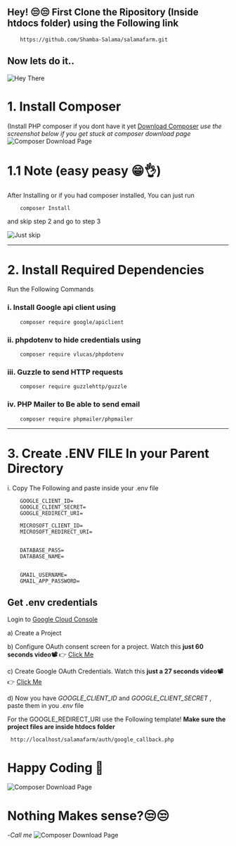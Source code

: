 ## Hey! 😒😒 First Clone the Ripository (**Inside htdocs folder**) using the Following link 

        
        https://github.com/Shamba-Salama/salamafarm.git
        
## Now lets do it..
![Hey There](https://media0.giphy.com/media/v1.Y2lkPTc5MGI3NjExajF0ZXV1eWQ2dzlqdXp0YncyOGoyMjZpbmRpYXh3eTNiaDh0bmdtayZlcD12MV9pbnRlcm5hbF9naWZfYnlfaWQmY3Q9Zw/toXKzaJP3WIgM/giphy.gif
 "Happy Coding.")


# 1. Install Composer

(Install PHP composer if you dont have it yet  [Download Composer](https://getcomposer.org/download)
*use the screenshot below if you get stuck at composer download page*
![Composer Download Page](Assets/Images/Readme/composerdownload.png "Download Composer.")


# 1.1 Note (easy peasy 😁👌)

After Installing or if you had composer installed, You can just run 

        
        composer Install
        

 and skip step 2 and go to step 3

![Just skip](https://media.giphy.com/media/3O3dsdSHBwQjC9gjnH/giphy.gif?cid=790b76116q29mopbijrskelsjv7nw1kihpvbsobdmt2h9li9&ep=v1_gifs_search&rid=giphy.gif&ct=g
 "Just Do the above instead.")



---


# 2. Install Required Dependencies

Run the Following Commands

### i. Install Google api client using
        
        composer require google/apiclient
        

### ii. phpdotenv to hide credentials using

        
        composer require vlucas/phpdotenv
        
### iii. Guzzle to send HTTP requests

        
        composer require guzzlehttp/guzzle
        

### iv. PHP Mailer to Be able to send email

        
        composer require phpmailer/phpmailer
        

---

# 3. Create .ENV FILE In your Parent Directory
 
   i. Copy The Following and paste inside your .env file

     
        GOOGLE_CLIENT_ID=
        GOOGLE_CLIENT_SECRET=
        GOOGLE_REDIRECT_URI=

        MICROSOFT_CLIENT_ID=
        MICROSOFT_REDIRECT_URI=


        DATABASE_PASS=
        DATABASE_NAME=


        GMAIL_USERNAME=
        GMAIL_APP_PASSWORD=
     

## Get .env credentials   
 
Login to [Google Cloud Console](https://www.cloud.google.com)

a) Create a Project

b) Configure OAuth consent screen for a project.
Watch this **just 60 seconds video📽️** 👉 [Click Me](https://youtu.be/TKnnrGU9MFw?si=J7qdC2Eexy9AST73)

c) Create Google OAuth Credentials.
Watch this **just a 27 seconds video📽️** 👉 [Click Me](https://youtu.be/OKMgyF5ezFs?si=q0qlAPwOJ1XP0wAX)

d) Now you have *GOOGLE_CLIENT_ID* and *GOOGLE_CLIENT_SECRET* , paste them in you *.env* file
    
For the GOOGLE_REDIRECT_URI use the Following template! **Make sure the project files are inside htdocs folder**
    
     
     http://localhost/salamafarm/auth/google_callback.php
     

# Happy Coding 🤗

![Composer Download Page](https://media.giphy.com/media/zOvBKUUEERdNm/giphy.gif?cid=ecf05e47c6do9t64n0licero4j7h0cias2z3a7kwraggkaww&ep=v1_gifs_related&rid=giphy.gif&ct=g
 "Download Composer.")


 # Nothing Makes sense?😒😒 
 -*Call me*
![Composer Download Page]( https://media.giphy.com/media/l41lVsYDBC0UVQJCE/giphy.gif?cid=790b7611is5xwx9znsi3ijqcnv8h7o1gc724ctu8wvdgk4sd&ep=v1_gifs_search&rid=giphy.gif&ct=g
 "Download Composer.")








